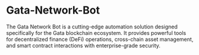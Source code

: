 # Gata-Network-Bot
The Gata Network Bot is a cutting-edge automation solution designed specifically for the Gata blockchain ecosystem. It provides powerful tools for decentralized finance (DeFi) operations, cross-chain asset management, and smart contract interactions with enterprise-grade security.
